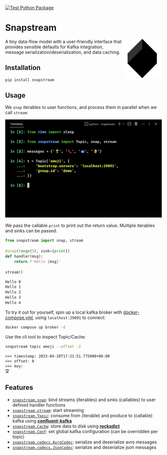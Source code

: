 [![Test Python Package](https://github.com/Menziess/snapstream/actions/workflows/python-test.yml/badge.svg)](https://github.com/Menziess/snapstream/actions/workflows/python-test.yml)

# Snapstream

<img src="https://raw.githubusercontent.com/menziess/snapstream/master/res/logo.png" width="25%" height="25%" align="right" />

A tiny data-flow model with a user-friendly interface that provides sensible defaults for Kafka integration, message serialization/deserialization, and data caching.

## Installation

```sh
pip install snapstream
```

## Usage

We `snap` iterables to user functions, and process them in parallel when we call `stream`:

![demo](https://raw.githubusercontent.com/menziess/snapstream/master/res/demo.gif)

We pass the callable `print` to print out the return value. Multiple iterables and sinks can be passed.

```py
from snapstream import snap, stream

@snap(range(5), sink=[print])
def handler(msg):
    return f'Hello {msg}'

stream()
```

```sh
Hello 0
Hello 1
Hello 2
Hello 3
Hello 4
```

To try it out for yourself, spin up a local kafka broker with [docker-compose.yml](docker-compose.yml), using `localhost:29091` to connect:

```sh
docker compose up broker -d
```

Use the cli tool to inspect Topic/Cache:

```sh
snapstream topic emoji --offset -2
```

```
>>> timestamp: 2023-04-28T17:31:51.775000+00:00
>>> offset: 0
>>> key:
🏆
```

## Features

- [`snapstream.snap`](snapstream/__init__.py): bind streams (iterables) and sinks (callables) to user defined handler functions
- [`snapstream.stream`](snapstream/__init__.py): start streaming
- [`snapstream.Topic`](snapstream/core.py): consume from (iterable) and produce to (callable) kafka using [**confluent-kafka**](https://docs.confluent.io/platform/current/clients/confluent-kafka-python/html/index.html)
- [`snapstream.Cache`](snapstream/caching.py): store data to disk using [**rocksdict**](https://congyuwang.github.io/RocksDict/rocksdict.html)
- [`snapstream.Conf`](snapstream/core.py): set global kafka configuration (can be overridden per topic)
- [`snapstream.codecs.AvroCodec`](snapstream/codecs.py): serialize and deserialize avro messages
- [`snapstream.codecs.JsonCodec`](snapstream/codecs.py): serialize and deserialize json messages
